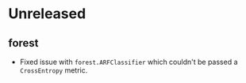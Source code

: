 # Unreleased

## forest

- Fixed issue with `forest.ARFClassifier` which couldn't be passed a `CrossEntropy` metric.
